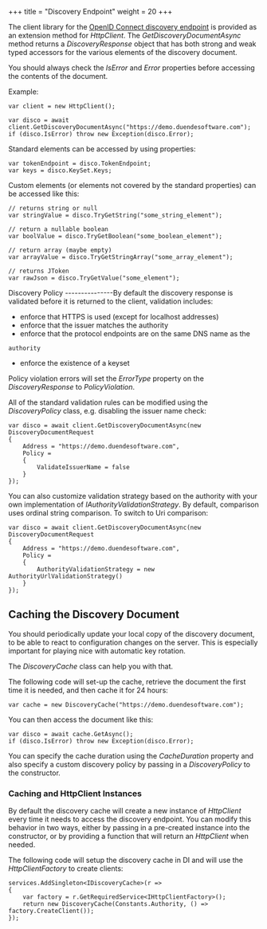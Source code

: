 +++
title = "Discovery Endpoint"
weight = 20
+++

The client library for the [OpenID Connect discovery
endpoint](https://openid.net/specs/openid-connect-discovery-1_0.html) is
provided as an extension method for *HttpClient*. The
*GetDiscoveryDocumentAsync* method returns a *DiscoveryResponse* object
that has both strong and weak typed accessors for the various elements
of the discovery document.

You should always check the *IsError* and *Error* properties before
accessing the contents of the document.

Example:

```
var client = new HttpClient();

var disco = await client.GetDiscoveryDocumentAsync("https://demo.duendesoftware.com");
if (disco.IsError) throw new Exception(disco.Error);
```

Standard elements can be accessed by using properties:

```
var tokenEndpoint = disco.TokenEndpoint;
var keys = disco.KeySet.Keys;
```

Custom elements (or elements not covered by the standard properties) can
be accessed like this:

```
// returns string or null
var stringValue = disco.TryGetString("some_string_element");

// return a nullable boolean
var boolValue = disco.TryGetBoolean("some_boolean_element");

// return array (maybe empty)
var arrayValue = disco.TryGetStringArray("some_array_element");

// returns JToken
var rawJson = disco.TryGetValue("some_element");
```

Discovery Policy \-\-\-\-\-\-\-\-\-\-\-\-\-\--By default the discovery
response is validated before it is returned to the client, validation
includes:

-   enforce that HTTPS is used (except for localhost addresses)
-   enforce that the issuer matches the authority
-   enforce that the protocol endpoints are on the same DNS name as the
```
authority
```
-   enforce the existence of a keyset

Policy violation errors will set the *ErrorType* property on the
*DiscoveryResponse* to *PolicyViolation*.

All of the standard validation rules can be modified using the
*DiscoveryPolicy* class, e.g. disabling the issuer name check:

```
var disco = await client.GetDiscoveryDocumentAsync(new DiscoveryDocumentRequest
{
    Address = "https://demo.duendesoftware.com",
    Policy = 
    {
        ValidateIssuerName = false
    }
});
```

You can also customize validation strategy based on the authority with
your own implementation of *IAuthorityValidationStrategy*. By default,
comparison uses ordinal string comparison. To switch to Uri comparison:

```
var disco = await client.GetDiscoveryDocumentAsync(new DiscoveryDocumentRequest
{
    Address = "https://demo.duendesoftware.com",
    Policy = 
    {
        AuthorityValidationStrategy = new AuthorityUrlValidationStrategy()
    }
});
```

Caching the Discovery Document
------------------------------

You should periodically update your local copy of the discovery
document, to be able to react to configuration changes on the server.
This is especially important for playing nice with automatic key
rotation.

The *DiscoveryCache* class can help you with that.

The following code will set-up the cache, retrieve the document the
first time it is needed, and then cache it for 24 hours:

```
var cache = new DiscoveryCache("https://demo.duendesoftware.com");
```

You can then access the document like this:

```
var disco = await cache.GetAsync();
if (disco.IsError) throw new Exception(disco.Error);
```

You can specify the cache duration using the *CacheDuration* property
and also specify a custom discovery policy by passing in a
*DiscoveryPolicy* to the constructor.

### Caching and HttpClient Instances

By default the discovery cache will create a new instance of
*HttpClient* every time it needs to access the discovery endpoint. You
can modify this behavior in two ways, either by passing in a pre-created
instance into the constructor, or by providing a function that will
return an *HttpClient* when needed.

The following code will setup the discovery cache in DI and will use the
*HttpClientFactory* to create clients:

```
services.AddSingleton<IDiscoveryCache>(r =>
{
    var factory = r.GetRequiredService<IHttpClientFactory>();
    return new DiscoveryCache(Constants.Authority, () => factory.CreateClient());
});
```
